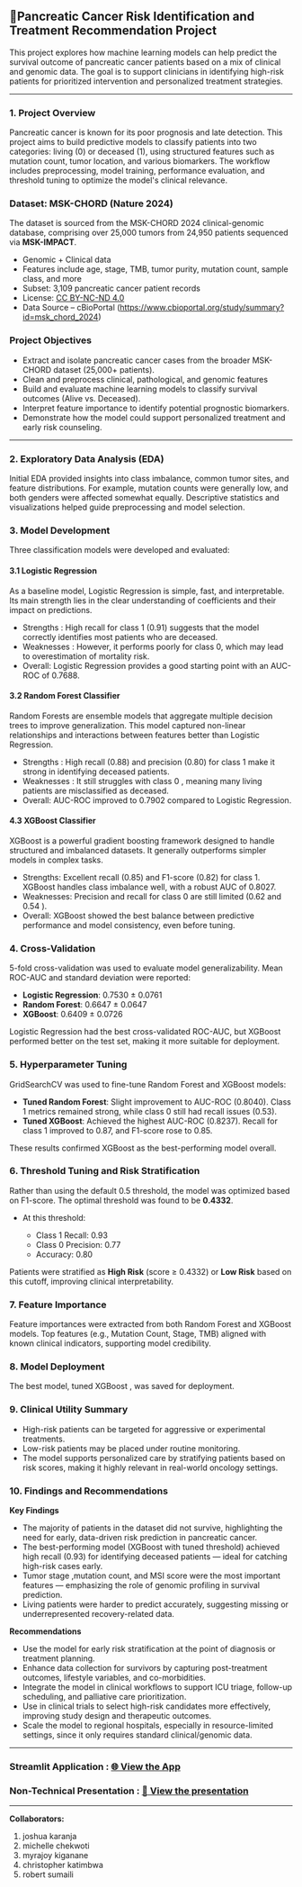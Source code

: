 ## 🧬Pancreatic Cancer Risk Identification and Treatment Recommendation Project

This project explores how machine learning models can help predict the survival outcome of pancreatic cancer patients based on a mix of clinical and genomic data. The goal is to support clinicians in identifying high-risk patients for prioritized intervention and personalized treatment strategies.

---

### 1. Project Overview

Pancreatic cancer is known for its poor prognosis and late detection. This project aims to build predictive models to classify patients into two categories: living (0) or deceased (1), using structured features such as mutation count, tumor location, and various biomarkers. The workflow includes preprocessing, model training, performance evaluation, and threshold tuning to optimize the model's clinical relevance.

### Dataset: MSK-CHORD (Nature 2024)

The dataset is sourced from the MSK-CHORD 2024 clinical-genomic database, comprising over 25,000 tumors from 24,950 patients sequenced via **MSK-IMPACT**.

- Genomic + Clinical data
- Features include age, stage, TMB, tumor purity, mutation count, sample class, and more
- Subset: 3,109 pancreatic cancer patient records
- License: [CC BY-NC-ND 4.0](https://creativecommons.org/licenses/by-nc-nd/4.0/)
- Data Source – cBioPortal (https://www.cbioportal.org/study/summary?id=msk_chord_2024)

### Project Objectives

- Extract and isolate pancreatic cancer cases from the broader MSK-CHORD dataset (25,000+ patients).
- Clean and preprocess clinical, pathological, and genomic features 
- Build and evaluate machine learning models to classify survival outcomes (Alive vs. Deceased).
- Interpret feature importance to identify potential prognostic biomarkers.
- Demonstrate how the model could support personalized treatment and early risk counseling.

---

### 2. Exploratory Data Analysis (EDA)

Initial EDA provided insights into class imbalance, common tumor sites, and feature distributions. For example, mutation counts were generally low, and both genders were affected somewhat equally. Descriptive statistics and visualizations helped guide preprocessing and model selection.

### 3. Model Development

Three classification models were developed and evaluated:

#### 3.1 Logistic Regression

As a baseline model, Logistic Regression is simple, fast, and interpretable. Its main strength lies in the clear understanding of coefficients and their impact on predictions.

* Strengths : High recall for class 1 (0.91) suggests that the model correctly identifies most patients who are deceased.
* Weaknesses : However, it performs poorly for class 0, which may lead to overestimation of mortality risk.
* Overall: Logistic Regression provides a good starting point with an AUC-ROC of 0.7688.

#### 3.2 Random Forest Classifier

Random Forests are ensemble models that aggregate multiple decision trees to improve generalization. This model captured non-linear relationships and interactions between features better than Logistic Regression.

* Strengths : High recall (0.88) and precision (0.80) for class 1 make it strong in identifying deceased patients.
* Weaknesses : It still struggles with class 0 , meaning many living patients are misclassified as deceased.
* Overall: AUC-ROC improved to 0.7902 compared to Logistic Regression.

#### 4.3 XGBoost Classifier

XGBoost is a powerful gradient boosting framework designed to handle structured and imbalanced datasets. It generally outperforms simpler models in complex tasks.

* Strengths: Excellent recall (0.85) and F1-score (0.82) for class 1. XGBoost handles class imbalance well, with a robust AUC of 0.8027.
* Weaknesses: Precision and recall for class 0 are still limited (0.62 and 0.54 ).
* Overall: XGBoost showed the best balance between predictive performance and model consistency, even before tuning.

### 4. Cross-Validation

5-fold cross-validation was used to evaluate model generalizability. Mean ROC-AUC and standard deviation were reported:

* **Logistic Regression**: 0.7530 ± 0.0761
* **Random Forest**: 0.6647 ± 0.0647
* **XGBoost**: 0.6409 ± 0.0726

Logistic Regression had the best cross-validated ROC-AUC, but XGBoost performed better on the test set, making it more suitable for deployment.

### 5. Hyperparameter Tuning

GridSearchCV was used to fine-tune Random Forest and XGBoost models:

* **Tuned Random Forest**: Slight improvement to AUC-ROC (0.8040). Class 1 metrics remained strong, while class 0 still had recall issues (0.53).
* **Tuned XGBoost**: Achieved the highest AUC-ROC (0.8237). Recall for class 1 improved to 0.87, and F1-score rose to 0.85.

These results confirmed XGBoost as the best-performing model overall.

### 6. Threshold Tuning and Risk Stratification

Rather than using the default 0.5 threshold, the model was optimized based on F1-score. The optimal threshold was found to be **0.4332**.

* At this threshold:

  * Class 1 Recall: 0.93
  * Class 0 Precision: 0.77
  * Accuracy: 0.80

Patients were stratified as **High Risk** (score ≥ 0.4332) or **Low Risk** based on this cutoff, improving clinical interpretability.

### 7. Feature Importance

Feature importances were extracted from both Random Forest and XGBoost models. Top features (e.g., Mutation Count, Stage, TMB) aligned with known clinical indicators, supporting model credibility.

### 8. Model Deployment

The best model, tuned XGBoost , was saved for deployment.

### 9. Clinical Utility Summary

* High-risk patients can be targeted for aggressive or experimental treatments.
* Low-risk patients may be placed under routine monitoring.
* The model supports personalized care by stratifying patients based on risk scores, making it highly relevant in real-world oncology settings.

### 10. Findings and Recommendations

**Key Findings**

- The majority of patients in the dataset did not survive, highlighting the need for early, data-driven risk prediction in pancreatic cancer.
- The best-performing model (XGBoost with tuned threshold) achieved high recall (0.93) for identifying deceased patients — ideal for catching high-risk cases early.
- Tumor stage ,mutation count, and MSI score were the most important features — emphasizing the role of genomic profiling in survival prediction.
- Living patients were harder to predict accurately, suggesting missing or underrepresented recovery-related data.

**Recommendations**

- Use the model for early risk stratification at the point of diagnosis or treatment planning.
- Enhance data collection for survivors by capturing post-treatment outcomes, lifestyle variables, and co-morbidities.
- Integrate the model in clinical workflows to support ICU triage, follow-up scheduling, and palliative care prioritization.
- Use in clinical trials to select high-risk candidates more effectively, improving study design and therapeutic outcomes.
- Scale the model to regional hospitals, especially in resource-limited settings, since it only requires standard clinical/genomic data.

---

### Streamlit Application : [🌐 View the App](./Presentation.pdf)

### Non-Technical Presentation : [📄 View the presentation](./Presentation.pdf)

---

**Collaborators:**

1. joshua karanja
2. michelle chekwoti
3. myrajoy kiganane
4. christopher katimbwa
5. robert sumaili

